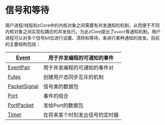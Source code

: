 # 信号和等待

用户进程/线程和zCore中的内核对象之间需要有并发通知的机制，从而便于不同内核对象之间实现松耦合的并发执行。为此zCore提出了`event`等通知机制。用户进程可以对多个信号bit位进行设置、清除和等待，来进行某种通知的收发。目前的主要结构包括：

| [Event](struct.Event.html)               | 用于并发编程的可通知的事件     |
| ---------------------------------------- | ------------------------------ |
| [EventPair](struct.EventPair.html)       | 用于并发编程的可通知的事件对   |
| [Futex](struct.Futex.html)               | 创建用户态同步互斥的机制       |
| [PacketSignal](struct.PacketSignal.html) | 信号类的数据包                 |
| [Port](struct.Port.html)                 | 事件的组合                     |
| [PortPacket](struct.PortPacket.html)     | 发给Port的数据包               |
| [Timer](struct.Timer.html)               | 在将来某个时刻发出信号的定时器 |